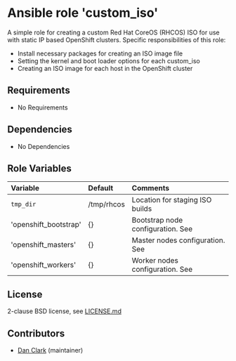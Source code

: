 # Ansible role 'custom_iso'

A simple role for creating a custom Red Hat CoreOS (RHCOS) ISO for use with static IP based OpenShift clusters. Specific responsibilities of this role:

- Install necessary packages for creating an ISO image file
- Setting the kernel and boot loader options for each custom_iso
- Creating an ISO image for each host in the OpenShift cluster

## Requirements

- No Requirements

## Dependencies

- No Dependencies

## Role Variables

| Variable                                     | Default                       | Comments                                                                                |
| :---                                         | :---                          | :---                                                                                    |
| `tmp_dir`                                    | /tmp/rhcos                    | Location for staging ISO builds                                                         |
| 'openshift_bootstrap'                        | {}                            | Bootstrap node configuration. See |
| 'openshift_masters'                          | {}                            | Master nodes configuration. See |
| 'openshift_workers'                          | {}                            | Worker nodes configuration. See |

## License

2-clause BSD license, see [LICENSE.md](LICENSE.md)

## Contributors

- [Dan Clark](https://github.com/dmc5179/) (maintainer)
